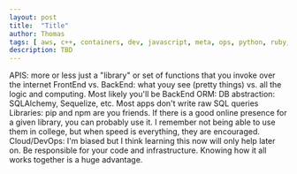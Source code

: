 ```yaml
---
layout: post
title:  "Title"
author: Thomas
tags: [ aws, c++, containers, dev, javascript, meta, ops, python, ruby, serverless, travel ]
description: TBD
---
```

APIS: more or less just a "library" or set of functions that you invoke over the internet
FrontEnd vs. BackEnd: what youy see (pretty things) vs. all the logic and computing. Most likely you'll be BackEnd
ORM: DB abstraction: SQLAlchemy, Sequelize, etc. Most apps don't write raw SQL queries
Libraries: pip and npm are you friends. If there is a good online presence for a given library, you can probably use it. I remember not being able to use them in college, but when speed is everything, they are encouraged.
Cloud/DevOps: I'm biased but I think learning this now will only help later on. Be responsible for your code and infrastructure. Knowing how it all works together is a huge advantage.